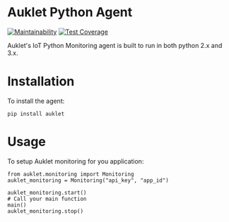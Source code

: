 # Auklet Python Agent
[![Maintainability](https://api.codeclimate.com/v1/badges/7c2cd3bc63a70ac7fd73/maintainability)](https://codeclimate.com/repos/5a54e10be3d6cb4d7d0007a8/maintainability)    [![Test Coverage](https://api.codeclimate.com/v1/badges/7c2cd3bc63a70ac7fd73/test_coverage)](https://codeclimate.com/repos/5a54e10be3d6cb4d7d0007a8/test_coverage)  


Auklet's IoT Python Monitoring agent is built to run in both python 2.x and 3.x.

# Installation

To install the agent:

	pip install auklet


# Usage

To setup Auklet monitoring for you application:

    from auklet.monitoring import Monitoring
    auklet_monitoring = Monitoring("api_key", "app_id")

    auklet_monitoring.start()
    # Call your main function
    main()
    auklet_monitoring.stop()
